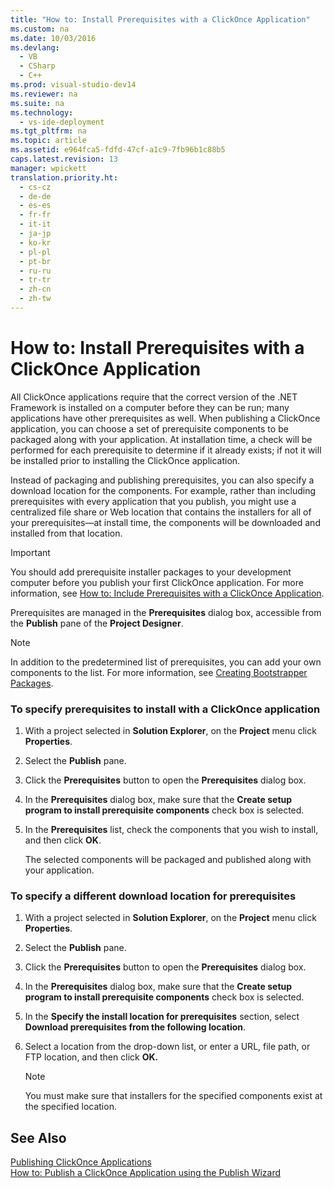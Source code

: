 ```yaml
---
title: "How to: Install Prerequisites with a ClickOnce Application"
ms.custom: na
ms.date: 10/03/2016
ms.devlang: 
  - VB
  - CSharp
  - C++
ms.prod: visual-studio-dev14
ms.reviewer: na
ms.suite: na
ms.technology: 
  - vs-ide-deployment
ms.tgt_pltfrm: na
ms.topic: article
ms.assetid: e964fca5-fdfd-47cf-a1c9-7fb96b1c88b5
caps.latest.revision: 13
manager: wpickett
translation.priority.ht: 
  - cs-cz
  - de-de
  - es-es
  - fr-fr
  - it-it
  - ja-jp
  - ko-kr
  - pl-pl
  - pt-br
  - ru-ru
  - tr-tr
  - zh-cn
  - zh-tw
---
```

# How to: Install Prerequisites with a ClickOnce Application
All ClickOnce applications require that the correct version of the .NET Framework is installed on a computer before they can be run; many applications have other prerequisites as well. When publishing a ClickOnce application, you can choose a set of prerequisite components to be packaged along with your application. At installation time, a check will be performed for each prerequisite to determine if it already exists; if not it will be installed prior to installing the ClickOnce application.  
  
 Instead of packaging and publishing prerequisites, you can also specify a download location for the components. For example, rather than including prerequisites with every application that you publish, you might use a centralized file share or Web location that contains the installers for all of your prerequisites—at install time, the components will be downloaded and installed from that location.  
  
> [!IMPORTANT]
>  You should add prerequisite installer packages to your development computer before you publish your first ClickOnce application. For more information, see [How to: Include Prerequisites with a ClickOnce Application](../VS_IDE/How-to--Include-Prerequisites-with-a-ClickOnce-Application.md).  
  
 Prerequisites are managed in the **Prerequisites** dialog box, accessible from the **Publish** pane of the **Project Designer**.  
  
> [!NOTE]
>  In addition to the predetermined list of prerequisites, you can add your own components to the list. For more information, see [Creating Bootstrapper Packages](../VS_IDE/Creating-Bootstrapper-Packages.md).  
  
### To specify prerequisites to install with a ClickOnce application  
  
1.  With a project selected in **Solution Explorer**, on the **Project** menu click **Properties**.  
  
2.  Select the **Publish** pane.  
  
3.  Click the **Prerequisites** button to open the **Prerequisites** dialog box.  
  
4.  In the **Prerequisites** dialog box, make sure that the **Create setup program to install prerequisite components** check box is selected.  
  
5.  In the **Prerequisites** list, check the components that you wish to install, and then click **OK**.  
  
     The selected components will be packaged and published along with your application.  
  
### To specify a different download location for prerequisites  
  
1.  With a project selected in **Solution Explorer**, on the **Project** menu click **Properties**.  
  
2.  Select the **Publish** pane.  
  
3.  Click the **Prerequisites** button to open the **Prerequisites** dialog box.  
  
4.  In the **Prerequisites** dialog box, make sure that the **Create setup program to install prerequisite components** check box is selected.  
  
5.  In the **Specify the install location for prerequisites** section, select **Download prerequisites from the following location**.  
  
6.  Select a location from the drop-down list, or enter a URL, file path, or FTP location, and then click **OK.**  
  
    > [!NOTE]
    >  You must make sure that installers for the specified components exist at the specified location.  
  
## See Also  
 [Publishing ClickOnce Applications](../VS_IDE/Publishing-ClickOnce-Applications.md)   
 [How to: Publish a ClickOnce Application using the Publish Wizard](../VS_IDE/How-to--Publish-a-ClickOnce-Application-using-the-Publish-Wizard.md)